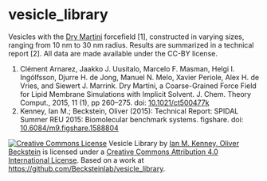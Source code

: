 # vesicle_library

Vesicles with the [Dry Martini](http://www.cgmartini.nl/index.php/299-dry-martini-beta) forcefield [1], constructed in 
varying sizes, ranging from 10 nm to 30 nm radius. Results are summarized in a technical report [2]. All data are made available under the CC-BY license.

1. Clément Arnarez, Jaakko J. Uusitalo, Marcelo F. Masman, Helgi I. Ingólfsson, Djurre H. de Jong, Manuel N. Melo, 
Xavier Periole, Alex H. de Vries, and Siewert J. Marrink.
Dry Martini, a Coarse-Grained Force Field for Lipid Membrane Simulations with Implicit Solvent. J. Chem. Theory Comput.,
2015, 11 (1), pp 260–275. doi: [10.1021/ct500477k](http://doi.org/10.1021/ct500477k)
2. Kenney, Ian M.; Beckstein, Oliver (2015): Technical Report: SPIDAL Summer REU 2015: Biomolecular benchmark systems. 
figshare. doi: [10.6084/m9.figshare.1588804](http://dx.doi.org/10.6084/m9.figshare.1588804)

<a rel="license" href="http://creativecommons.org/licenses/by/4.0/"><img alt="Creative Commons License" style="border-width:0" src="https://i.creativecommons.org/l/by/4.0/88x31.png" /></a> <span xmlns:dct="http://purl.org/dc/terms/" href="http://purl.org/dc/dcmitype/Dataset" property="dct:title" rel="dct:type">Vesicle Library</span> by <a xmlns:cc="http://creativecommons.org/ns#" href="https://github.com/Becksteinlab/vesicle_library" property="cc:attributionName" rel="cc:attributionURL">Ian M. Kenney, Oliver Beckstein</a> is licensed under a <a rel="license" href="http://creativecommons.org/licenses/by/4.0/">Creative Commons Attribution 4.0 International License</a>. Based on a work at <a xmlns:dct="http://purl.org/dc/terms/" href="https://github.com/Becksteinlab/vesicle_library" rel="dct:source">https://github.com/Becksteinlab/vesicle_library</a>.
